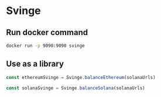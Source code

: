 # Svinge

## Run docker command

```bash
docker run -p 9090:9090 svinge
```

## Use as a library

```javascript
const ethereumSvinge = Svinge.balanceEthereum(solanaUrls)

const solanaSvinge = Svinge.balanceSolana(solanaUrls)
```